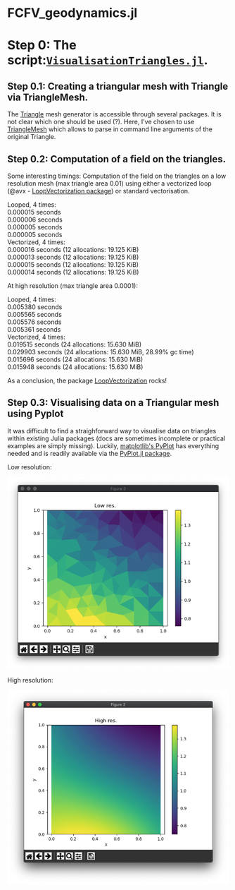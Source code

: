 # FCFV_geodynamics.jl

# Step 0: The script:[`VisualisationTriangles.jl`](VisualisationTriangles.jl).

## Step 0.1: Creating a triangular mesh with Triangle via TriangleMesh.

The [Triangle](https://www.cs.cmu.edu/~quake/triangle.html) mesh generator is accessible through several packages. It is not clear which one should be used (?). Here, I've chosen to use [TriangleMesh](https://github.com/konsim83/TriangleMesh.jl) which allows to parse in command line arguments of the original Triangle.  

## Step 0.2: Computation of a field on the triangles.

Some interesting timings:
Computation of the field on the triangles on a low resolution mesh (max triangle area 0.01) using either a vectorized loop (@avx - [LoopVectorization package](https://github.com/JuliaSIMD/LoopVectorization.jl)) or standard vectorisation.

Looped, 4 times:<br/>
  0.000015 seconds<br/>
  0.000006 seconds<br/>
  0.000005 seconds<br/>
  0.000005 seconds<br/>
Vectorized, 4 times:<br/>
  0.000016 seconds (12 allocations: 19.125 KiB)<br/>
  0.000013 seconds (12 allocations: 19.125 KiB)<br/>
  0.000015 seconds (12 allocations: 19.125 KiB)<br/>
  0.000014 seconds (12 allocations: 19.125 KiB)<br/>

At high resolution (max triangle area 0.0001):

Looped, 4 times:<br/>
  0.005380 seconds<br/>
  0.005565 seconds<br/>
  0.005576 seconds<br/>
  0.005361 seconds<br/>
Vectorized, 4 times:<br/>
  0.019515 seconds (24 allocations: 15.630 MiB)<br/>
  0.029903 seconds (24 allocations: 15.630 MiB, 28.99% gc time)<br/>
  0.015696 seconds (24 allocations: 15.630 MiB)<br/>
  0.015948 seconds (24 allocations: 15.630 MiB)<br/>

As a conclusion, the package [LoopVectorization](https://github.com/JuliaSIMD/LoopVectorization.jl) rocks!

## Step 0.3: Visualising data on a Triangular mesh using Pyplot

It was difficult to find a straighforward way to visualise data on triangles within existing Julia packages (docs are sometimes incomplete or practical examples are simply missing). Luckily, [matplotlib's PyPlot](https://matplotlib.org/stable/tutorials/introductory/pyplot.html) has everything needed and is readily available via the [PyPlot.jl package](https://github.com/JuliaPy/PyPlot.jl).

Low resolution:<br/>

![](/images/0_LowRes.png)

High resolution:<br/>

![](/images/0_HighRes.png)

<script type="text/x-mathjax-config">
MathJax.Hub.Config({
tex2jax: {
inlineMath: [['$','$'], ['\\(','\\)']],
processEscapes: true},
jax: ["input/TeX","input/MathML","input/AsciiMath","output/CommonHTML"],
extensions: ["tex2jax.js","mml2jax.js","asciimath2jax.js","MathMenu.js","MathZoom.js","AssistiveMML.js", "[Contrib]/a11y/accessibility-menu.js"],
TeX: {
extensions: ["AMSmath.js","AMSsymbols.js","noErrors.js","noUndefined.js"],
equationNumbers: {
autoNumber: "AMS"
}
}
});
</script>
